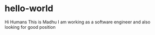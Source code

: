 # hello-world

Hi Humans
This is Madhu
I am working as a software engineer and also looking for good position
